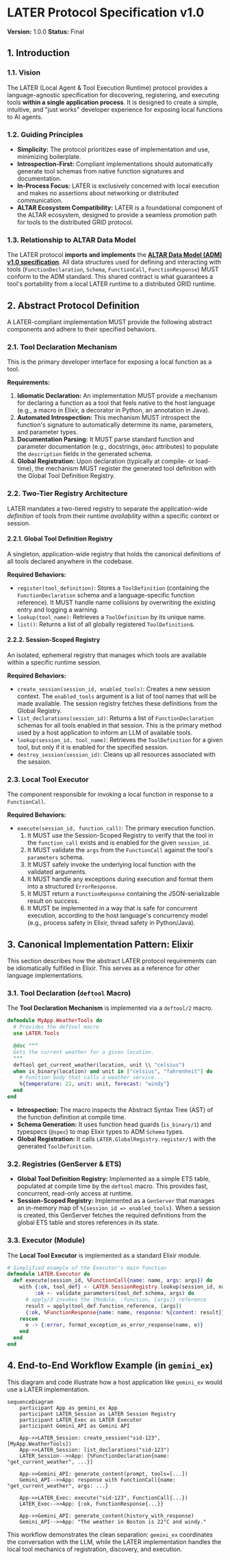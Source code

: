 # LATER Protocol Specification v1.0

**Version:** 1.0.0
**Status:** Final

## 1. Introduction

### 1.1. Vision

The LATER (Local Agent & Tool Execution Runtime) protocol provides a language-agnostic specification for discovering, registering, and executing tools **within a single application process**. It is designed to create a simple, intuitive, and "just works" developer experience for exposing local functions to AI agents.

### 1.2. Guiding Principles

*   **Simplicity:** The protocol prioritizes ease of implementation and use, minimizing boilerplate.
*   **Introspection-First:** Compliant implementations should automatically generate tool schemas from native function signatures and documentation.
*   **In-Process Focus:** LATER is exclusively concerned with local execution and makes no assertions about networking or distributed communication.
*   **ALTAR Ecosystem Compatibility:** LATER is a foundational component of the ALTAR ecosystem, designed to provide a seamless promotion path for tools to the distributed GRID protocol.

### 1.3. Relationship to ALTAR Data Model

The LATER protocol **imports and implements** the [**ALTAR Data Model (ADM) v1.0 specification**](../01-data-model/README.md). All data structures used for defining and interacting with tools (`FunctionDeclaration`, `Schema`, `FunctionCall`, `FunctionResponse`) MUST conform to the ADM standard. This shared contract is what guarantees a tool's portability from a local LATER runtime to a distributed GRID runtime.

## 2. Abstract Protocol Definition

A LATER-compliant implementation MUST provide the following abstract components and adhere to their specified behaviors.

### 2.1. Tool Declaration Mechanism

This is the primary developer interface for exposing a local function as a tool.

**Requirements:**
1.  **Idiomatic Declaration:** An implementation MUST provide a mechanism for declaring a function as a tool that feels native to the host language (e.g., a macro in Elixir, a decorator in Python, an annotation in Java).
2.  **Automated Introspection:** This mechanism MUST introspect the function's signature to automatically determine its name, parameters, and parameter types.
3.  **Documentation Parsing:** It MUST parse standard function and parameter documentation (e.g., docstrings, `@doc` attributes) to populate the `description` fields in the generated schema.
4.  **Global Registration:** Upon declaration (typically at compile- or load-time), the mechanism MUST register the generated tool definition with the Global Tool Definition Registry.

### 2.2. Two-Tier Registry Architecture

LATER mandates a two-tiered registry to separate the application-wide *definition* of tools from their runtime *availability* within a specific context or session.

#### 2.2.1. Global Tool Definition Registry

A singleton, application-wide registry that holds the canonical definitions of all tools declared anywhere in the codebase.

**Required Behaviors:**
*   `register(tool_definition)`: Stores a `ToolDefinition` (containing the `FunctionDeclaration` schema and a language-specific function reference). It MUST handle name collisions by overwriting the existing entry and logging a warning.
*   `lookup(tool_name)`: Retrieves a `ToolDefinition` by its unique name.
*   `list()`: Returns a list of all globally registered `ToolDefinition`s.

#### 2.2.2. Session-Scoped Registry

An isolated, ephemeral registry that manages which tools are available within a specific runtime session.

**Required Behaviors:**
*   `create_session(session_id, enabled_tools)`: Creates a new session context. The `enabled_tools` argument is a list of tool names that will be made available. The session registry fetches these definitions from the Global Registry.
*   `list_declarations(session_id)`: Returns a list of `FunctionDeclaration` schemas for all tools enabled in that session. This is the primary method used by a host application to inform an LLM of available tools.
*   `lookup(session_id, tool_name)`: Retrieves the `ToolDefinition` for a given tool, but only if it is enabled for the specified session.
*   `destroy_session(session_id)`: Cleans up all resources associated with the session.

### 2.3. Local Tool Executor

The component responsible for invoking a local function in response to a `FunctionCall`.

**Required Behaviors:**
*   `execute(session_id, function_call)`: The primary execution function.
    1.  It MUST use the Session-Scoped Registry to verify that the tool in the `function_call` exists and is enabled for the given `session_id`.
    2.  It MUST validate the `args` from the `FunctionCall` against the tool's `parameters` schema.
    3.  It MUST safely invoke the underlying local function with the validated arguments.
    4.  It MUST handle any exceptions during execution and format them into a structured `ErrorResponse`.
    5.  It MUST return a `FunctionResponse` containing the JSON-serializable result on success.
    6.  It MUST be implemented in a way that is safe for concurrent execution, according to the host language's concurrency model (e.g., process safety in Elixir, thread safety in Python/Java).

## 3. Canonical Implementation Pattern: Elixir

This section describes how the abstract LATER protocol requirements can be idiomatically fulfilled in Elixir. This serves as a reference for other language implementations.

### 3.1. Tool Declaration (`deftool` Macro)

The **Tool Declaration Mechanism** is implemented via a `deftool/2` macro.

```elixir
defmodule MyApp.WeatherTools do
  # Provides the deftool macro
  use LATER.Tools 

  @doc """
  Gets the current weather for a given location.
  """
  deftool get_current_weather(location, unit \\ "celsius") 
  when is_binary(location) and unit in ["celsius", "fahrenheit"] do
    # Function body that calls a weather service...
    %{temperature: 22, unit: unit, forecast: "windy"}
  end
end
```

*   **Introspection:** The macro inspects the Abstract Syntax Tree (AST) of the function definition at compile time.
*   **Schema Generation:** It uses function head guards (`is_binary/1`) and typespecs (`@spec`) to map Elixir types to ADM `Schema` types.
*   **Global Registration:** It calls `LATER.GlobalRegistry.register/1` with the generated `ToolDefinition`.

### 3.2. Registries (GenServer & ETS)

*   **Global Tool Definition Registry:** Implemented as a simple ETS table, populated at compile time by the `deftool` macro. This provides fast, concurrent, read-only access at runtime.
*   **Session-Scoped Registry:** Implemented as a `GenServer` that manages an in-memory map of `%{session_id => enabled_tools}`. When a session is created, this GenServer fetches the required definitions from the global ETS table and stores references in its state.

### 3.3. Executor (Module)

The **Local Tool Executor** is implemented as a standard Elixir module.

```elixir
# Simplified example of the Executor's main function
defmodule LATER.Executor do
  def execute(session_id, %FunctionCall{name: name, args: args}) do
    with {:ok, tool_def} <- LATER.SessionRegistry.lookup(session_id, name),
         :ok <- validate_parameters(tool_def.schema, args) do
      # apply/3 invokes the {Module, :function, [args]} reference
      result = apply(tool_def.function_reference, [args])
      {:ok, %FunctionResponse{name: name, response: %{content: result}}}
    rescue
      e -> {:error, format_exception_as_error_response(name, e)}
    end
  end
end
```

## 4. End-to-End Workflow Example (in `gemini_ex`)

This diagram and code illustrate how a host application like `gemini_ex` would use a LATER implementation.

```mermaid
sequenceDiagram
    participant App as gemini_ex App
    participant LATER_Session as LATER Session Registry
    participant LATER_Exec as LATER Executor
    participant Gemini_API as Gemini API
    
    App->>LATER_Session: create_session("sid-123", [MyApp.WeatherTools])
    App->>LATER_Session: list_declarations("sid-123")
    LATER_Session-->>App: [%FunctionDeclaration{name: "get_current_weather", ...}]
    
    App->>Gemini_API: generate_content(prompt, tools=[...])
    Gemini_API-->>App: response with FunctionCall{name: "get_current_weather", args: ...}
    
    App->>LATER_Exec: execute("sid-123", FunctionCall{...})
    LATER_Exec-->>App: {:ok, FunctionResponse{...}}
    
    App->>Gemini_API: generate_content(history_with_response)
    Gemini_API-->>App: "The weather in Boston is 22°C and windy."
```

This workflow demonstrates the clean separation: `gemini_ex` coordinates the conversation with the LLM, while the LATER implementation handles the local tool mechanics of registration, discovery, and execution.

